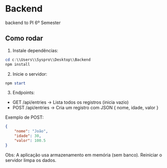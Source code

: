 # Backend
backend to PI 6º Semester

## Como rodar

1. Instale dependências:

```powershell
cd c:\\Users\\Syspro\\Desktop\\Backend
npm install
```

2. Inicie o servidor:

```powershell
npm start
```

3. Endpoints:

- GET /api/entries  -> Lista todos os registros (inicia vazio)
- POST /api/entries -> Cria um registro com JSON { nome, idade, valor }

Exemplo de POST:

```json
{
	"nome": "João",
	"idade": 30,
	"valor": 100.5
}
```

Obs: A aplicação usa armazenamento em memória (sem banco). Reiniciar o servidor limpa os dados.
